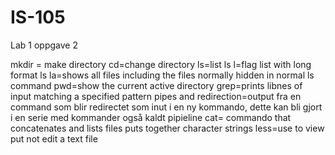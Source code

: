 IS-105
======

Lab 1 oppgave 2

mkdir = make directory
cd=change directory
ls=list
ls l=flag list with long format
ls la=shows all files including the files normally hidden in normal ls command
pwd=show the current active directory
grep=prints libnes of input matching a specified pattern
pipes and redirection=output fra en command som blir redirectet som inut i en ny kommando, dette kan bli gjort i en serie med kommander også kaldt pipieline
cat= commando that concatenates and lists files puts together character strings
less=use to view put not edit a text file

